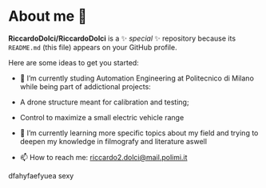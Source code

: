 # About me 👋


**RiccardoDolci/RiccardoDolci** is a ✨ _special_ ✨ repository because its `README.md` (this file) appears on your GitHub profile.

Here are some ideas to get you started:

- 🔭 I’m currently studing Automation Engineering at Politecnico di Milano while being part of addictional projects:
  
- A drone structure meant for calibration and testing;
- Control to maximize a small electric vehicle range
  
- 🌱 I’m currently learning more specific topics about my field and trying to deepen my knowledge in filmografy and literature aswell
- 📫 How to reach me: riccardo2.dolci@mail.polimi.it

dfahyfaefyuea sexy